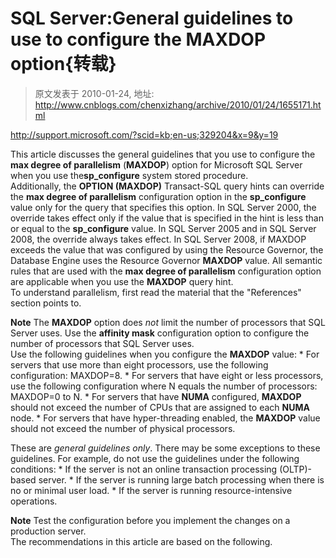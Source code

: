 # SQL Server:General guidelines to use to configure the MAXDOP option{转载} 
> 原文发表于 2010-01-24, 地址: http://www.cnblogs.com/chenxizhang/archive/2010/01/24/1655171.html 


<http://support.microsoft.com/?scid=kb;en-us;329204&x=9&y=19>

 This article discusses the general guidelines that you use to configure the **max degree of parallelism** (**MAXDOP**) option for Microsoft SQL Server when you use the**sp\_configure** system stored procedure.  
Additionally, the **OPTION (MAXDOP)** Transact-SQL query hints can override the **max degree of parallelism** configuration option in the **sp\_configure** value only for the query that specifies this option. In SQL Server 2000, the override takes effect only if the value that is specified in the hint is less than or equal to the **sp\_configure** value. In SQL Server 2005 and in SQL Server 2008, the override always takes effect. In SQL Server 2008, if MAXDOP exceeds the value that was configured by using the Resource Governor, the Database Engine uses the Resource Governor **MAXDOP** value. All semantic rules that are used with the **max degree of parallelism** configuration option are applicable when you use the **MAXDOP** query hint.  
To understand parallelism, first read the material that the "References" section points to.  

 **Note** The **MAXDOP** option does *not* limit the number of processors that SQL Server uses. Use the **affinity mask** configuration option to configure the number of processors that SQL Server uses.  
Use the following guidelines when you configure the **MAXDOP** value: * For servers that use more than eight processors, use the following configuration: MAXDOP=8. * For servers that have eight or less processors, use the following configuration where N equals the number of processors: MAXDOP=0 to N. * For servers that have **NUMA** configured, **MAXDOP** should not exceed the number of CPUs that are assigned to each **NUMA** node. * For servers that have hyper-threading enabled, the **MAXDOP** value should not exceed the number of physical processors.

These are *general guidelines only*. There may be some exceptions to these guidelines. For example, do not use the guidelines under the following conditions: * If the server is not an online transaction processing (OLTP)-based server. * If the server is running large batch processing when there is no or minimal user load. * If the server is running resource-intensive operations.

**Note** Test the configuration before you implement the changes on a production server.  
The recommendations in this article are based on the following.



